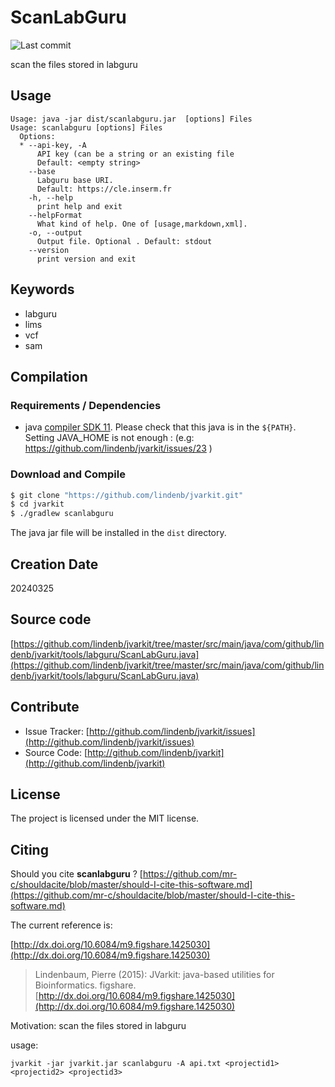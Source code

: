 # ScanLabGuru

![Last commit](https://img.shields.io/github/last-commit/lindenb/jvarkit.png)

scan the files stored in labguru


## Usage

```
Usage: java -jar dist/scanlabguru.jar  [options] Files
Usage: scanlabguru [options] Files
  Options:
  * --api-key, -A
      API key (can be a string or an existing file
      Default: <empty string>
    --base
      Labguru base URI.
      Default: https://cle.inserm.fr
    -h, --help
      print help and exit
    --helpFormat
      What kind of help. One of [usage,markdown,xml].
    -o, --output
      Output file. Optional . Default: stdout
    --version
      print version and exit

```


## Keywords

 * labguru
 * lims
 * vcf
 * sam


## Compilation

### Requirements / Dependencies

* java [compiler SDK 11](https://jdk.java.net/11/). Please check that this java is in the `${PATH}`. Setting JAVA_HOME is not enough : (e.g: https://github.com/lindenb/jvarkit/issues/23 )


### Download and Compile

```bash
$ git clone "https://github.com/lindenb/jvarkit.git"
$ cd jvarkit
$ ./gradlew scanlabguru
```

The java jar file will be installed in the `dist` directory.


## Creation Date

20240325

## Source code 

[https://github.com/lindenb/jvarkit/tree/master/src/main/java/com/github/lindenb/jvarkit/tools/labguru/ScanLabGuru.java](https://github.com/lindenb/jvarkit/tree/master/src/main/java/com/github/lindenb/jvarkit/tools/labguru/ScanLabGuru.java)


## Contribute

- Issue Tracker: [http://github.com/lindenb/jvarkit/issues](http://github.com/lindenb/jvarkit/issues)
- Source Code: [http://github.com/lindenb/jvarkit](http://github.com/lindenb/jvarkit)

## License

The project is licensed under the MIT license.

## Citing

Should you cite **scanlabguru** ? [https://github.com/mr-c/shouldacite/blob/master/should-I-cite-this-software.md](https://github.com/mr-c/shouldacite/blob/master/should-I-cite-this-software.md)

The current reference is:

[http://dx.doi.org/10.6084/m9.figshare.1425030](http://dx.doi.org/10.6084/m9.figshare.1425030)

> Lindenbaum, Pierre (2015): JVarkit: java-based utilities for Bioinformatics. figshare.
> [http://dx.doi.org/10.6084/m9.figshare.1425030](http://dx.doi.org/10.6084/m9.figshare.1425030)


Motivation: scan the files stored in labguru


usage:

```
jvarkit -jar jvarkit.jar scanlabguru -A api.txt <projectid1> <projectid2> <projectid3>
```



